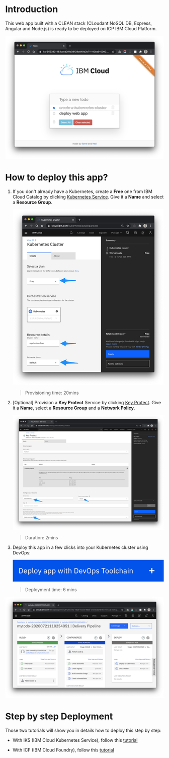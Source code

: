 # Introduction

This web app built with a CLEAN stack (CLoudant NoSQL DB, Express, Angular and Node.js) is ready to be deployed on ICP IBM Cloud Platform.

![Todo](./images/screenshot.png)


# How to deploy this app?

1. If you don't already have a Kubernetes, create a **Free** one from IBM Cloud Catalog by clicking [Kubernetes Service](https://cloud.ibm.com/kubernetes/catalog/create). Give it a **Name** and select a **Resource Group**.

    ![Cluster](./images/iks-free-cluster.jpg)

    > Provisioning time: 20mins 

1. [Optional] Provision a **Key Protect** Service by clicking [Key Protect](https://cloud.ibm.com/catalog/services/key-protect). Give it a **Name**, select a **Resource Group** and a **Network Policy**.

    ![Key Protect](./images/key-protect.jpg)

    > Duration: 2mins

1. Deploy this app in a few clicks into your Kubernetes cluster using DevOps:

    <a href="https://cloud.ibm.com/devops/setup/deploy?repository=https://github.com/lionelmace/mytodo&branch=master">![](./images/createtoolchain.png)</a>

    > Deployment time: 6 mins

![Delivery Pipeline](./images/deliverypipeline.png)


# Step by step Deployment

Those two tutorials will show you in details how to deploy this step by step:

* With IKS (IBM Cloud Kubernetes Service), follow this [tutorial](https://lionelmace.github.io/iks-lab)

* With ICF (IBM Cloud Foundry), follow this [tutorial](https://github.com/lionelmace/bluemix-labs/tree/master/labs/Lab%20CloudFoundry%20-%20Deploy%20TODO%20web%20application)